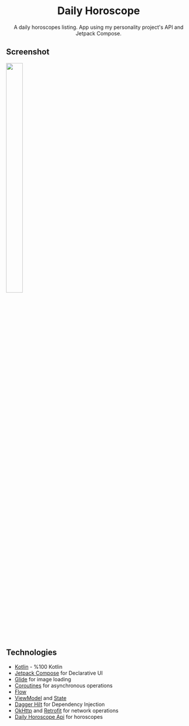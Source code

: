 

<h1 align="center">Daily Horoscope</h1>
<p align="center">
A daily horoscopes listing. App using my personality project's API and Jetpack Compose.

</p>

## Screenshot

<p>
<img src="art/1.gif" width="30%" height="40%"/>
</p>



## Technologies

- [Kotlin](https://kotlinlang.org/) - %100 Kotlin
- [Jetpack Compose](https://developer.android.com/jetpack/compose) for Declarative UI
- [Glide](https://google.github.io/accompanist/glide/) for image loading
- [Coroutines](https://github.com/Kotlin/kotlinx.coroutines) for asynchronous operations
- [Flow](https://developer.android.com/kotlin/flow)
- [ViewModel](https://developer.android.com/topic/libraries/architecture/viewmodel) and [State](https://developer.android.com/jetpack/compose/state)
- [Dagger Hilt](https://developer.android.com/training/dependency-injection/hilt-android) for Dependency Injection
- [OkHttp](https://github.com/square/okhttp) and [Retrofit](https://github.com/square/retrofit) for network operations
- [Daily Horoscope Api](https://gunluk-burc.herokuapp.com/swagger-ui.html) for horoscopes

